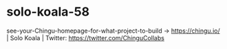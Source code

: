 # solo-koala-58
see-your-Chingu-homepage-for-what-project-to-build -> https://chingu.io/ | Solo Koala | Twitter: https://twitter.com/ChinguCollabs
